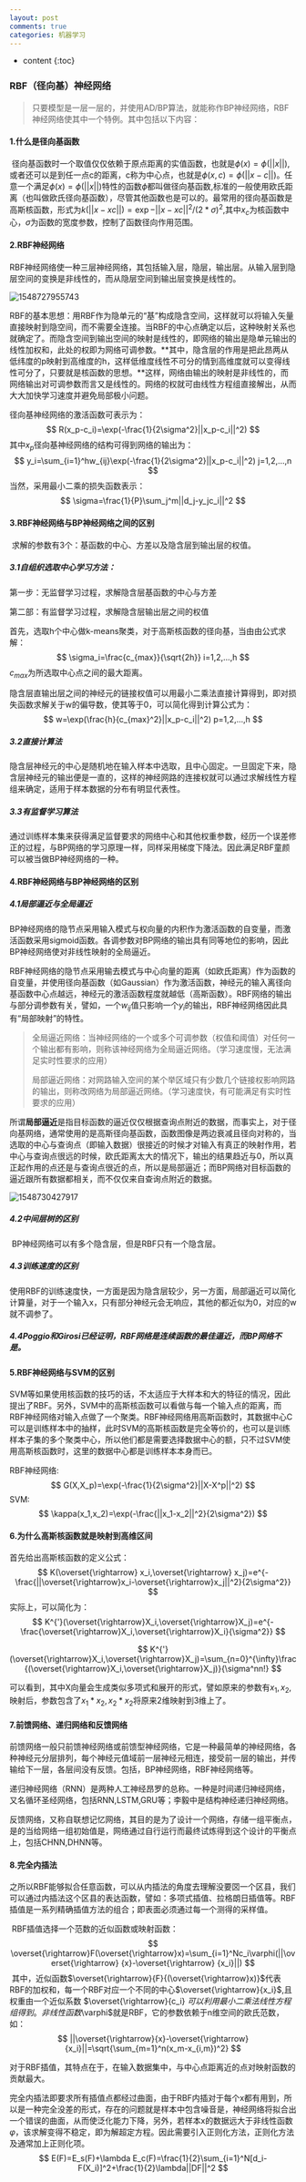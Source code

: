 ```yaml
---
layout: post
comments: true
categories: 机器学习
---
```

<script type="text/x-mathjax-config">
  MathJax.Hub.Config({
    tex2jax: {
      skipTags: ['script', 'noscript', 'style', 'textarea', 'pre'],
      inlineMath: [['$','$']]
    }
  });
</script>
<script src='https://cdnjs.cloudflare.com/ajax/libs/mathjax/2.7.5/latest.js?config=TeX-MML-AM_CHTML' async></script>

* content
{:toc}
### RBF（径向基）神经网络

>只要模型是一层一层的，并使用AD/BP算法，就能称作BP神经网络，RBF神经网络使其中一个特例。其中包括以下内容：

#### 1.什么是径向基函数

​	径向基函数时一个取值仅仅依赖于原点距离的实值函数，也就是$\phi(x)=\phi (||x||)$,或者还可以是到任一点c的距离，c称为中心点，也就是$\phi (x,c)=\phi(||x-c||)$。任意一个满足$\phi(x)=\phi(||x||)$特性的函数$\phi$都叫做径向基函数,标准的一般使用欧氏距离（也叫做欧氏径向基函数），尽管其他函数也是可以的。
​	最常用的径向基函数是高斯核函数，形式为$k(||x-xc||)=\exp{-||x-xc||^2/(2*\sigma)^2}$,其中$x_c$为核函数中心，$\sigma$为函数的宽度参数，控制了函数径向作用范围。

#### 2.RBF神经网络

​	RBF神经网络使一种三层神经网络，其包括输入层，隐层，输出层。从输入层到隐层空间的变换是非线性的，而从隐层空间到输出层变换是线性的。

![1548727955743](C:\Users\Fred\AppData\Roaming\Typora\typora-user-images\1548727955743.png)

​	RBF的基本思想：用RBF作为隐单元的“基”构成隐含空间，这样就可以将输入矢量直接映射到隐空间，而不需要全连接。当RBF的中心点确定以后，这种映射关系也就确定了。而隐含空间到输出空间的映射是线性的，即网络的输出是隐单元输出的线性加权和，此处的权即为网络可调参数。**其中，隐含层的作用是把此昂两从低纬度的p映射到高维度的h，这样低维度线性不可分的情到高维度就可以变得线性可分了，只要就是核函数的思想。**这样，网络由输出的映射是非线性的，而网络输出对可调参数而言又是线性的。网络的权就可由线性方程组直接解出，从而大大加快学习速度并避免局部极小问题。

径向基神经网络的激活函数可表示为：
$$
R(x_p-c_i)=\exp(-\frac{1}{2\sigma^2}||x_p-c_i||^2)
$$
其中$x_p$径向基神经网络的结构可得到网络的输出为：
$$
y_i=\sum_{i=1}^hw_{ij}\exp(-\frac{1}{2\sigma^2}||x_p-c_i||^2) j=1,2,...,n
$$
当然，采用最小二乘的损失函数表示：
$$
\sigma=\frac{1}{P}\sum_j^m||d_j-y_jc_i||^2
$$

#### 3.RBF神经网络与BP神经网络之间的区别

​	求解的参数有3个：基函数的中心、方差以及隐含层到输出层的权值。

##### 3.1自组织选取中心学习方法：

第一步：无监督学习过程，求解隐含层基函数的中心与方差

第二部：有监督学习过程，求解隐含层输出层之间的权值

首先，选取h个中心做k-means聚类，对于高斯核函数的径向基，当由由公式求解：
$$
\sigma_i=\frac{c_{max}}{\sqrt{2h}} i=1,2,...,h
$$
$c_{max}$为所选取中心点之间的最大距离。

​	隐含层直输出层之间的神经元的链接权值可以用最小二乘法直接计算得到，即对损失函数求解关于w的偏导数，使其等于0，可以简化得到计算公式为：
$$
w=\exp(\frac{h}{c_{max}^2}||x_p-c_i||^2) p=1,2,...,h
$$
##### 3.2直接计算法

​	隐含层神经元的中心是随机地在输入样本中选取，且中心固定。一旦固定下来，隐含层神经元的输出便是一直的，这样的神经网路的连接权就可以通过求解线性方程组来确定，适用于样本数据的分布有明显代表性。

##### 3.3有监督学习算法

​	通过训练样本集来获得满足监督要求的网络中心和其他权重参数，经历一个误差修正的过程，与BP网络的学习原理一样，同样采用梯度下降法。因此满足RBF童颜可以被当做BP神经网络的一种。

#### 4.RBF神经网络与BP神经网络的区别

##### 4.1局部逼近与全局逼近

​	BP神经网络的隐节点采用输入模式与权向量的内积作为激活函数的自变量，而激活函数采用sigmoid函数。各调参数对BP网络的输出具有同等地位的影响，因此BP神经网络使对非线性映射的全局逼近。

​	RBF神经网络的隐节点采用输去模式与中心向量的距离（如欧氏距离）作为函数的自变量，并使用径向基函数（如Gaussian）作为激活函数，神经元的输入离径向基函数中心点越远，神经元的激活函数程度就越低（高斯函数）。RBF网络的输出与部分调参数有关，譬如，一个$w_{ij}$值只影响一个$y_i$的输出，RBF神经网络因此具有“局部映射”的特性。

>全局逼近网络：当神经网络的一个或多个可调参数（权值和阈值）对任何一个输出都有影响，则称该神经网络为全局逼近网络。（学习速度慢，无法满足实时性要求的应用）
>
>局部逼近网络：对网路输入空间的某个举区域只有少数几个链接权影响网路的输出，则称改网络为局部逼近网络。（学习速度快，有可能满足有实时性要求的应用）

​	所谓**局部逼近**是指目标函数的逼近仅仅根据查询点附近的数据，而事实上，对于径向基网络，通常使用的是高斯径向基函数，函数图像是两边衰减且径向对称的，当选取的中心与查询点（即输入数据）很接近的时候才对输入有真正的映射作用，若中心与查询点很远的时候，欧氏距离太大的情况下，输出的结果趋近与0，所以真正起作用的点还是与查询点很近的点，所以是局部逼近；而BP网络对目标函数的逼近跟所有数据都相关，而不仅仅来自查询点附近的数据。

![1548730427917](C:\Users\Fred\AppData\Roaming\Typora\typora-user-images\1548730427917.png)

##### 4.2中间层树的区别

​	BP神经网络可以有多个隐含层，但是RBF只有一个隐含层。

##### 4.3训练速度的区别

​	使用RBF的训练速度快，一方面是因为隐含层较少，另一方面，局部逼近可以简化计算量，对于一个输入x，只有部分神经元会无响应，其他的都近似为0，对应的w就不调参了。

##### 4.4Poggio和Girosi已经证明，RBF网络是连续函数的最佳逼近，而BP网络不是。

#### 5.RBF神经网络与SVM的区别

​	SVM等如果使用核函数的技巧的话，不太适应于大样本和大的特征的情况，因此提出了RBF。	
​	另外，SVM中的高斯核函数可以看做与每一个输入点的距离，而RBF神经网络对输入点做了一个聚类。RBF神经网络用高斯函数时，其数据中心C可以是训练样本中的抽样，此时SVM的高斯核函数是完全等价的，也可以是训练样本子集的多个聚类中心，所以他们都是需要选择数据中心的额，只不过SVM使用高斯核函数时，这里的数据中心都是训练样本本身而已。

RBF神经网络:
$$
G(X,X_p)=\exp(-\frac{1}{2\sigma^2}||X-X^p||^2)
$$
SVM:
$$
\kappa(x_1,x_2)=\exp(-\frac{||x_1-x_2||^2}{2\sigma^2})
$$

#### 6.为什么高斯核函数就是映射到高维区间

首先给出高斯核函数的定义公式：
$$
K(\overset{\rightarrow} x_i,\overset{\rightarrow} x_j)=e^{-\frac{||\overset{\rightarrow}x_i-\overset{\rightarrow}x_j||^2}{2\sigma^2}}
$$
实际上，可以简化为：
$$
K^{'}(\overset{\rightarrow}X_i,\overset{\rightarrow}X_j)=e^{-\frac{\overset{\rightarrow}X_i,\overset{\rightarrow}X_i}{\sigma^2}}
$$

$$
K^{'}(\overset{\rightarrow}X_i,\overset{\rightarrow}X_j)=\sum_{n=0}^{\infty}\frac{(\overset{\rightarrow}X_i,\overset{\rightarrow}X_j)}{\sigma^nn!}
$$

可以看到，其中X向量会生成类似多项式和展开的形式，譬如原来的参数有$x_1,x_2$,映射后，参数包含了$x_1*x_2,x_2*x_2$将原来2维映射到3维上了。

#### 7.前馈网络、递归网络和反馈网络

​	前馈网络一般只前馈神经网络或前馈型神经网络，它是一种最简单的神经网络，各种神经元分层排列，每个神经元值域前一层神经元相连，接受前一层的输出，并传输给下一层，各层间没有反馈。包括，BP神经网络，RBF神经网络等。

​	递归神经网络（RNN）是两种人工神经昂罗的总称。一种是时间递归神经网络，又名循环圣经网络，包括RNN,LSTM,GRU等；李毅中是结构神经递归神经网络。

​	反馈网络，又称自联想记忆网络，其目的是为了设计一个网络，存储一组平衡点，是的当给网络一组初始值是，网络通过自行运行而最终试炼得到这个设计的平衡点上，包括CHNN,DHNN等。

#### 8.完全内插法

​	之所以RBF能够拟合任意函数，可以从内插法的角度去理解没要㘝一个区县，我们可以通过内插法这个区县的表达函数，譬如：多项式插值、拉格朗日插值等。RBF插值是一系列精确插值方法的组合；即表面必须通过每一个测得的采样值。

​	RBF插值选择一个范数的近似函数或映射函数：
$$
\overset{\rightarrow}F(\overset{\rightarrow}x)=\sum_{i=1}^Nc_i\varphi(||\overset{\rightarrow} {x}-\overset{\rightarrow} {x_i}||)
$$
​	其中，近似函数$\overset{\rightarrow}{F}{(\overset{\rightarrow}x)}$代表 RBF的加权和，每一个RBF对应一个不同的中心$\overset{\rightarrow}{x_i}$,且权重由一个近似系数  $\overset{\rightarrow}{c_i} $可以利用最小二乘法线性方程组得到。
非线性函数$\varphi$就是RBF，它的参数依赖于n维空间的欧氏范数，如：
$$
||\overset{\rightarrow}{x}-\overset{\rightarrow}{x_i}||=\sqrt{\sum_{m=1}^n(x_m-x_{i,m})^2}
$$


​	对于RBF插值，其特点在于，在输入数据集中，与中心点距离近的点对映射函数的贡献最大。

​	完全内插法即要求所有插值点都经过曲面，由于RBF内插对于每个x都有用到，所以是一种完全没差的形式，存在的问题就是样本中包含噪音是，神经网络将拟合出一个错误的曲面，从而使泛化能力下降，另外，若样本x的数据远大于非线性函数$\varphi$，该求解变得不稳定，即为解超定方程。因此需要引入正则化方法，正则化方法及通常加上正则化项。
$$
E(F)=E_s(F)+\lambda E_c(F)=\frac{1}{2}\sum_{i=1}^N[d_i-F(X_i)]^2+\frac{1}{2}\lambda||DF||^2
$$


























